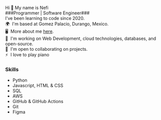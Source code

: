 Hi 👋 My name is Nefi<br>
###Programmer | Software Engineer###<br>
I've been learning to code since 2020.<br>
🌍  I'm based at Gomez Palacio, Durango, Mexico.<br>
🖥️  More about me [here]().<br>
🧠  I'm working on Web Development, cloud technologies, databases, and open-source.<br> 
🤝  I'm open to collaborating on projects.<br>
⚡  I love to play piano

### Skills ###
<ul>
    <li>Python</li>
    <li>Javascript, HTML & CSS </li>
    <li>SQL</li>
    <li>AWS</li>
    <li>GitHub & GitHub Actions</li>
    <li>Git</li>
    <li>Figma</li>
</ul>

